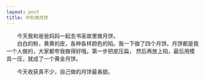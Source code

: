 ```yaml
---
layout: post
title: 中秋做月饼
---
```



　　今天我和爸爸妈妈一起去书圣故里做月饼。  
　　白白的粉，黄黄的皮，各种各样颜色的陷。我一下做了四个月饼。月饼都是我一个人做的，大家都夸我做得好哦。第一步把皮压扁， 然后再放上陷，最后用模具一压，就成了一个黄金月饼。

　　今天收获真不少，自己做的月饼最香甜。

